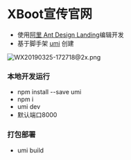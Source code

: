 # XBoot宣传官网
- 使用[阿里 Ant Design Landing](https://landing.ant.design/index-cn)编辑开发
- 基于脚手架 [umi](https://landing.ant.design/docs/use/umi) 创建

![WX20190325-172718@2x.png](https://i.loli.net/2019/03/25/5c989f0514a40.png)

### 本地开发运行
- npm install --save umi
- npm i
- umi dev
- 默认端口8000
### 打包部署
- umi build
